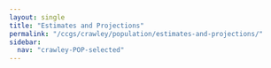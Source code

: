 ```yaml
---
layout: single
title: "Estimates and Projections"
permalink: "/ccgs/crawley/population/estimates-and-projections/"
sidebar:
  nav: "crawley-POP-selected"
---
```


